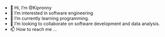 - 👋 Hi, I’m @Kipronny
- 👀 I’m interested in software engineering 
- 🌱 I’m currently learning programming.
- 💞️ I’m looking to collaborate on software development and data analysis.
- 📫 How to reach me ...

<!---
Kipronny/Kipronny is a ✨ special ✨ repository because its `README.md` (this file) appears on your GitHub profile.
You can click the Preview link to take a look at your changes.
--->
